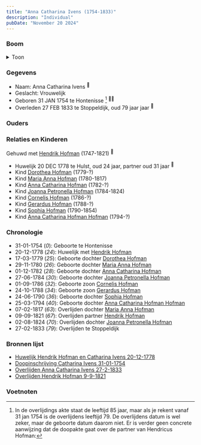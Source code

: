 ```yaml
---
title: "Anna Catharina Ivens (1754-1833)"
description: "Individual"
pubDate: "November 20 2024"
---
```


### Boom
<details><summary>Toon</summary>

![test](https://www.plantuml.com/plantuml/svg/dPLBRnen4CVl_XIZvD0JqYxx1A4aG20FAGdAevUgGePriYvU6zcc4OhuxlLcdH1CrBgvxUnu_FzvPZm-KHfBlQeOKWlAbrZY2cPuldYIOiMBeM12WfQOA-CYNAEI5WJcLCuPQRv9jTHhg4Wr8r8rlvGcaWYzNXBqOTSvmqh12mA0WP05aVSbdIyuKQhNgp3bHqSGeGr2ts3oAgKGQa8E-fnZ669TOadDryLlmjK1O0KNGH0aERp77uu7esWK6P6NHqfOiO5UTuPdw-bCQCr8roY4SDc_XZ1BOZWNN1DEbI8Vbgl5Yh4fviLqBeLICs40JLmxW_5e064UHN2dnN9fbjDVYvhNGfuJNaYwCBi-LfXlyJA0mr4qJiQ3ls25MPpz5qy7xaOJWzCEFuPjtc1wtMTI59G_rUW1d8w6HYBBNwd6Xig47JBwLEerOKmy6xBtq5CXXIu9tZj81ppo6sPmrR-jnJfmlc9A__ient2yLRyo9SRmMd17FmryzDiTkBxvRlJpm5V_hR86VRUodtUVYnLwfSMM86_3FP6bO1ubtidBfS0rneHeQToCxND4Nkd9uFAXRlyyzWTfG__XhEwr-DDU6mffYAZQ8ugzEhzfv2nFlvYPCoAnB5RxyecFl3dJpV2-ri-_g7ydbYNTBqVgLOxObgCJmArWFjfXshHIRWQOVxlkuMLUU8czp9tO5wz9ZPtBhPOTDiXEmkqFEuHQThJiscdWsCxwD7BisB4JnquTEqDsehL-c0Uh8Fpdkx0TDQwZEOAvxAuZGlRskOuOsKlWEX9aszDrfCXsZkl843enhujvfFy0)
</details>

### Gegevens
- Naam: Anna Catharina Ivens <sup><a href="../s00075/" style="text-decoration:none" title="Overlijden Hendrik Hofman 9-9-1821">:link:</a></sup>
- Geslacht: Vrouwelijk
- Geboren 31 JAN 1754 te Hontenisse [^1] <sup><a href="../s00076/" style="text-decoration:none" title="Huwelijk Hendrik Hofman en Catharina Ivens 20-12-1778">:link:</a><a href="../s00088/" style="text-decoration:none" title="Doopinschrijving Catharina Ivens 31-01-1754">:link:</a></sup>
- Overleden 27 FEB 1833 te Stoppeldijk, oud 79 jaar jaar <sup><a href="../s00087/" style="text-decoration:none" title="Overlijden Anna Catharina Ivens 27-2-1833 ">:link:</a></sup>

### Ouders

### Relaties en Kinderen

Gehuwd met [Hendrik Hofman](../i00057/) (1747-1821) <sup><a href="../s00076/" style="text-decoration:none" title="Huwelijk Hendrik Hofman en Catharina Ivens 20-12-1778">:link:</a></sup>
- Huwelijk 20 DEC 1778 te Hulst, oud 24 jaar, partner oud 31 jaar <sup><a href="../s00076/" style="text-decoration:none" title="Huwelijk Hendrik Hofman en Catharina Ivens 20-12-1778">:link:</a></sup>
- Kind [Dorothea Hofman](../i00059/) (1779-?)
- Kind [Maria Anna Hofman](../i00060/) (1780-1817)
- Kind [Anna Catharina Hofman](../i00061/) (1782-?)
- Kind [Joanna Petronella Hofman](../i00063/) (1784-1824)
- Kind [Cornelis Hofman](../i00064/) (1786-?)
- Kind [Gerardus Hofman](../i00065/) (1788-?)
- Kind [Sophia Hofman](../i00066/) (1790-1854)
- Kind [Anna Catharina Hofman Hofman](../i00067/) (1794-?)

### Chronologie
- 31-01-1754 (<i>0</i>): Geboorte te Hontenisse
- 20-12-1778 (<i>24</i>): Huwelijk met [Hendrik Hofman](../i00057/)
- 17-03-1779 (<i>25</i>): Geboorte dochter [Dorothea Hofman](../i00059/)
- 29-11-1780 (<i>26</i>): Geboorte dochter [Maria Anna Hofman](../i00060/)
- 01-12-1782 (<i>28</i>): Geboorte dochter [Anna Catharina Hofman](../i00061/)
- 27-06-1784 (<i>30</i>): Geboorte dochter [Joanna Petronella Hofman](../i00063/)
- 01-09-1786 (<i>32</i>): Geboorte zoon [Cornelis Hofman](../i00064/)
- 24-10-1788 (<i>34</i>): Geboorte zoon [Gerardus Hofman](../i00065/)
- 24-06-1790 (<i>36</i>): Geboorte dochter [Sophia Hofman](../i00066/)
- 25-03-1794 (<i>40</i>): Geboorte dochter [Anna Catharina Hofman Hofman](../i00067/)
- 07-02-1817 (<i>63</i>): Overlijden dochter [Maria Anna Hofman](../i00060/)
- 09-09-1821 (<i>67</i>): Overlijden partner [Hendrik Hofman](../i00057/)
- 02-08-1824 (<i>70</i>): Overlijden dochter [Joanna Petronella Hofman](../i00063/)
- 27-02-1833 (<i>79</i>): Overlijden te Stoppeldijk

### Bronnen lijst
- [Huwelijk Hendrik Hofman en Catharina Ivens 20-12-1778](../s00076/)
- [Doopinschrijving Catharina Ivens 31-01-1754](../s00088/)
- [Overlijden Anna Catharina Ivens 27-2-1833 ](../s00087/)
- [Overlijden Hendrik Hofman 9-9-1821](../s00075/)

### Voetnoten
[^1]: In de overlijdings akte staat de leeftijd 85 jaar, maar als je rekent vanaf 31 jan 1754 is
de overlijdens leeftijd 79. De overlijdens datum is wel zeker, maar de geboorte datum daarom
niet. Er is verder geen concrete aanwijzing dat de doopakte gaat over de partner van Hendricus
Hofman: